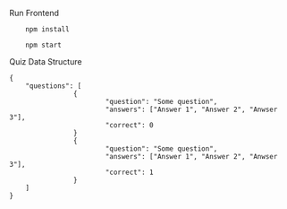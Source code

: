 Run Frontend

        npm install
        
        npm start

Quiz Data Structure
```
{
	"questions": [
                {
                        "question": "Some question",
                        "answers": ["Answer 1", "Answer 2", "Anwser 3"],
                        "correct": 0
                }
                {
                        "question": "Some question",
                        "answers": ["Answer 1", "Answer 2", "Anwser 3"],
                        "correct": 1
                }
	]
}
```
